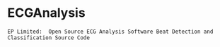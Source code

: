 # ECGAnalysis
    EP Limited:  Open Source ECG Analysis Software Beat Detection and Classification Source Code 
